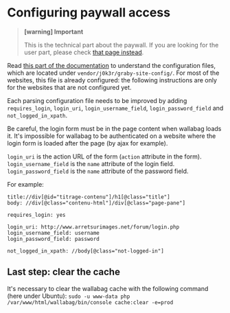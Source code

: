 # Configuring paywall access

> **[warning] Important**
>
> This is the technical part about the paywall. If you are looking for the user part, please check [that page instead](../user/articles/restricted.md).

Read [this part of the documentation](../user/errors_during_fetching.md) to understand the configuration files, which are located under `vendor/j0k3r/graby-site-config/`. For most of the websites, this file is already configured: the following instructions are only for the websites that are not configured yet.

Each parsing configuration file needs to be improved by adding `requires_login`, `login_uri`, `login_username_field`, `login_password_field` and `not_logged_in_xpath`.

Be careful, the login form must be in the page content when wallabag loads it. It's impossible for wallabag to be authenticated on a website where the login form is loaded after the page (by ajax for example).

`login_uri` is the action URL of the form (`action` attribute in the form). `login_username_field` is the `name` attribute of the login field. `login_password_field` is the `name` attribute of the password field.

For example:

```xpath
title://div[@id="titrage-contenu"]/h1[@class="title"]
body: //div[@class="contenu-html"]/div[@class="page-pane"]

requires_login: yes

login_uri: http://www.arretsurimages.net/forum/login.php
login_username_field: username
login_password_field: password

not_logged_in_xpath: //body[@class="not-logged-in"]
```

## Last step: clear the cache

It's necessary to clear the wallabag cache with the following command (here under Ubuntu): `sudo -u www-data php /var/www/html/wallabag/bin/console cache:clear -e=prod`
